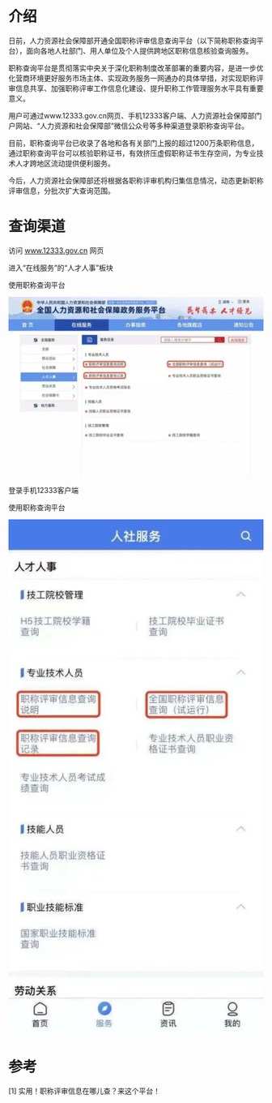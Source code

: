 # 介绍

日前，人力资源社会保障部开通全国职称评审信息查询平台（以下简称职称查询平台），面向各地人社部门、用人单位及个人提供跨地区职称信息核验查询服务。

职称查询平台是贯彻落实中央关于深化职称制度改革部署的重要内容，是进一步优化营商环境更好服务市场主体、实现政务服务一网通办的具体举措，对实现职称评审信息共享、加强职称评审工作信息化建设、提升职称工作管理服务水平具有重要意义。

用户可通过www.12333.gov.cn网页、手机12333客户端、人力资源社会保障部门户网站、“人力资源和社会保障部”微信公众号等多种渠道登录职称查询平台。

目前，职称查询平台已收录了各地和各有关部门上报的超过1200万条职称信息，通过职称查询平台可以核验职称证书，有效挤压虚假职称证书生存空间，为专业技术人才跨地区流动提供便利服务。

今后，人力资源社会保障部还将根据各职称评审机构归集信息情况，动态更新职称评审信息，分批次扩大查询范围。

# 查询渠道

访问 www.12333.gov.cn 网页

进入“在线服务”的“人才人事”板块

使用职称查询平台

![](.01_职称查询_images/网上查.png)

登录手机12333客户端

使用职称查询平台

![](.01_职称查询_images/手机查.png)

# 参考

[1] 实用！职称评审信息在哪儿查？来这个平台！